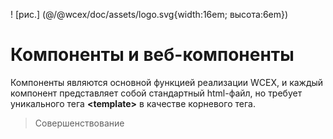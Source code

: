<!--DESC: {icon:{name:"explore"},id:6} -->

! [рис.] (@/@wcex/doc/assets/logo.svg{width:16em; высота:6em})

# Компоненты и веб-компоненты

Компоненты являются основной функцией реализации WCEX, и каждый компонент представляет собой стандартный html-файл, но требует уникального тега **\<template\>** в качестве корневого тега.

> Совершенствование
